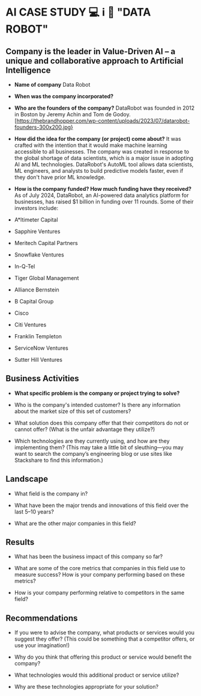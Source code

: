 # AI CASE STUDY :computer:  	:information_source:  :robot: "DATA ROBOT"

## Company is the leader in Value-Driven AI – a unique and collaborative approach to Artificial Intelligence

* **Name of company**
Data Robot
* **When was the company incorporated?**

* **Who are the founders of the company?**
DataRobot was founded in 2012 in Boston by Jeremy Achin and Tom de Godoy.
[https://thebrandhopper.com/wp-content/uploads/2023/07/datarobot-founders-300x200.jpg}
* **How did the idea for the company (or project) come about?**
It was crafted with the intention that it would  make machine learning accessible to all businesses. The company was created in response to the global shortage of data scientists, which is a major issue in adopting AI and ML technologies. DataRobot's AutoML tool allows data scientists, ML engineers, and analysts to build predictive models faster, even if they don't have prior ML knowledge. 
* **How is the company funded? How much funding have they received?**
As of July 2024, DataRobot, an AI-powered data analytics platform for businesses, has raised $1 billion in funding over 11 rounds. Some of their investors include:
* A*ltimeter Capital
* Sapphire Ventures
* Meritech Capital Partners
* Snowflake Ventures
* In-Q-Tel
* Tiger Global Management
* Alliance Bernstein
* B Capital Group
* Cisco
* Citi Ventures
* Franklin Templeton
* ServiceNow Ventures
* Sutter Hill Ventures 

## Business Activities

* **What specific problem is the company or project trying to solve?**

* Who is the company's intended customer? Is there any information about the market size of this set of customers?

* What solution does this company offer that their competitors do not or cannot offer? (What is the unfair advantage they utilize?)

* Which technologies are they currently using, and how are they implementing them? (This may take a little bit of sleuthing&mdash;you may want to search the company’s engineering blog or use sites like Stackshare to find this information.)

## Landscape

* What field is the company in?

* What have been the major trends and innovations of this field over the last 5&ndash;10 years?

* What are the other major companies in this field?

## Results

* What has been the business impact of this company so far?

* What are some of the core metrics that companies in this field use to measure success? How is your company performing based on these metrics?

* How is your company performing relative to competitors in the same field?

## Recommendations

* If you were to advise the company, what products or services would you suggest they offer? (This could be something that a competitor offers, or use your imagination!)

* Why do you think that offering this product or service would benefit the company?

* What technologies would this additional product or service utilize?

* Why are these technologies appropriate for your solution?
